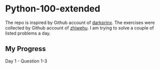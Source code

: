 # Python-100-extended

The repo is inspired by Github account of [darkprinx](https://github.com/darkprinx/100-plus-Python-programming-exercises-extended). The exercises were collected by Github account of [zhiwehu](https://github.com/zhiwehu/Python-programming-exercises). I am trying to solve a couple of listed problems a day.


## My Progress
Day 1 - Question 1-3
